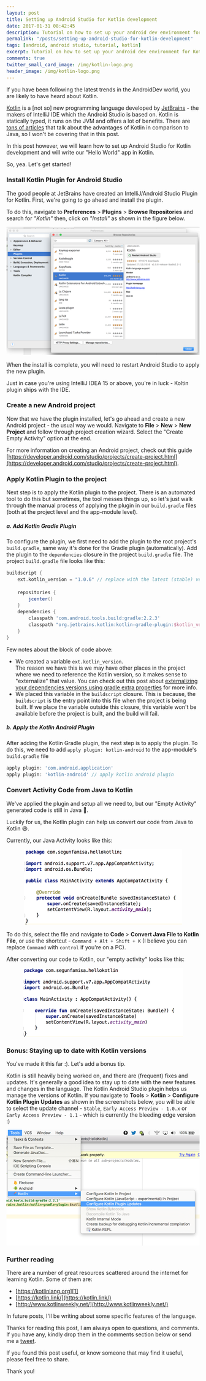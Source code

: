 ```yaml
---
layout: post
title: Setting up Android Studio for Kotlin development
date: 2017-01-31 08:42:45
description: Tutorial on how to set up your android dev environment for Kotlin development
permalink: "/posts/setting-up-android-studio-for-kotlin-development"
tags: [android, android studio, tutorial, kotlin]
excerpt: Tutorial on how to set up your android dev environment for Kotlin development
comments: true
twitter_small_card_image: /img/kotlin-logo.png
header_image: /img/kotlin-logo.png
---
```


If you have been following the latest trends in the AndroidDev world, you are likely to have heard about Kotlin.

[Kotlin][1] is a [not so] new programming language developed by [JetBrains][2] - the makers of IntelliJ IDE which the Android Studio is based on.
Kotlin is statically typed, it runs on the JVM and offers a lot of benefits. There are [tons of articles](https://www.google.com.ng/?q=java+vs+kotlin) that talk about the advantages of Kotlin in comparison to Java, so I won't be covering that in this post.

In this post however, we will learn how to set up Android Studio for Kotlin development and will write our "Hello World" app in Kotlin.

So, yea. Let's get started!

### Install Kotlin Plugin for Android Studio
The good people at JetBrains have created an IntelliJ/Android Studio Plugin for Kotlin. First, we're going to go ahead and install the plugin.

To do this, navigate to **Preferences** > **Plugins** > **Browse Repositories** and search for _"Kotlin"_ then, click on _"Install"_ as shown in the figure below.

<p align="center">
  <img src="/img/as-install-kotlin-plugin.png">
</p>

When the install is complete, you will need to restart Android Studio to apply the new plugin.

Just in case you're using IntelliJ IDEA 15 or above, you're in luck - Koltin plugin ships with the IDE.

### Create a new Android project
Now that we have the plugin installed, let's go ahead and create a new Android project - the usual way we would. Navigate to **File** > **New** > **New Project** and follow through project creation wizard. Select the "Create Empty Activity" option at the end.  

For more information on creating an Android project, check out this guide [https://developer.android.com/studio/projects/create-project.html](https://developer.android.com/studio/projects/create-project.html).

### Apply Kotlin Plugin to the project
Next step is to apply the Kotlin plugin to the project. There is an automated tool to do this but sometimes, the tool messes things up, so let's just walk through the manual process of applying the plugin in our `build.gradle` files (both at the project level and the app-module level).


##### a. Add Kotlin Gradle Plugin
To configure the plugin, we first need to add the plugin to the root project's `build.gradle`, same way it's done for the Gradle plugin (automatically). Add the plugin to the `dependencies` closure in the project `build.gradle` file. The project `build.gradle` file looks like this:

```gradle
buildscript {
    ext.kotlin_version = "1.0.6" // replace with the latest (stable) version: https://github.com/JetBrains/kotlin/releases/latest

    repositories {
        jcenter()
    }
    dependencies {
        classpath 'com.android.tools.build:gradle:2.2.3'
        classpath "org.jetbrains.kotlin:kotlin-gradle-plugin:$kotlin_version"
    }
}
```

Few notes about the block of code above:

  *  We created a variable `ext.kotlin_version`.  
  The reason we have this is we may have other places in the project where we need to reference the Kotlin version, so it makes sense to "externalize" that value. You can check out this post about [externalizing your dependencies versions using gradle extra properties](/posts/android-gradle-extra-properties) for more info.
  *  We placed this variable in the `buildscript` closure. This is because, the `buildscript` is the entry point into this file when the project is being built. If we place the variable outside this closure, this variable won't be available before the project is built, and the build will fail.


##### b. Apply the Kotlin Android Plugin  
After adding the Kotlin Gradle plugin, the next step is to apply the plugin. To do this, we need to add `apply plugin: kotlin-android` to the app-module's `build.gradle` file

```gradle
apply plugin: 'com.android.application'
apply plugin: 'kotlin-android' // apply kotlin android plugin
```

### Convert Activity Code from Java to Kotlin
We've applied the plugin and setup all we need to, but our "Empty Activity" generated code is still in Java 🤔.

Luckily for us, the Kotlin plugin can help us convert our code from Java to Kotlin 😆.

Currently, our Java Activity looks like this:

<p align="center">
  <img src="/img/activity-java.png">
</p>

To do this, select the file and navigate to **Code** > **Convert Java File to Kotlin File**, or use the shortcut - `Command + Alt + Shift + K` (I believe you can replace `Command` with `control` if you're on a PC).

After converting our code to Kotlin, our "empty activity" looks like this:

<p align="center">
  <img src="/img/activity-kotlin.png">
</p>


### Bonus: Staying up to date with Kotlin versions
You've made it this far :). Let's add a bonus tip.

Kotlin is still heavily being worked on, and there are (frequent) fixes and updates. It's generally a good idea to stay up to date with the new features and changes in the language. The Kotlin Android Studio plugin helps us manage the versions of Kotlin. If you navigate to **Tools** > **Kotlin** > **Configure Kotlin Plugin Updates** as shown in the screenshots below, you will be able to select the update channel - `Stable`, `Early Access Preview - 1.0.x` or `Early Access Preview - 1.1` - which is currently the bleeding edge version :)

<p align="center">
  <img src="/img/as-update-kotlin.png">
</p>


### Further reading
There are a number of great resources scattered around the internet for learning Kotlin. Some of them are:

  *  [https://kotlinlang.org][1]
  *  [https://kotlin.link/](https://kotlin.link/)
  *  [http://www.kotlinweekly.net/](http://www.kotlinweekly.net/)

In future posts, I'll be writing about some specific features of the language.

Thanks for reading this post, I am always open to questions, and comments. If you have any, kindly drop them in the comments section below or send me a [tweet](https://twitter.com/segunfamisa).

If you found this post useful, or know someone that may find it useful, please feel free to share.

Thank you!

[1]: https://kotlinlang.org
[2]: ]https://jetbrains.org
